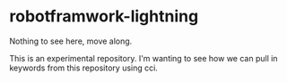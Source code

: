 # robotframwork-lightning

Nothing to see here, move along.

This is an experimental repository. I'm wanting to see how we can pull in
keywords from this repository using cci.
